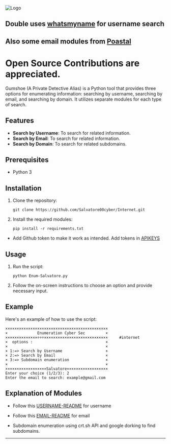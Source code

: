 ![Logo](/modules/logo.jpg)
## Double uses [whatsmyname](https://github.com/WebBreacher/WhatsMyName) for username search
## Also some email modules from [Poastal](https://github.com/Salvatore00cyber/Internet.git)

# Open Source Contributions are appreciated.
Gumshoe (A Private Detective Alias) is a Python tool that provides three options for enumerating information: searching by username, searching by email, and searching by domain. It utilizes separate modules for each type of search.

## Features

- **Search by Username**: To search for related information.
- **Search by Email**: To search for related information.
- **Search by Domain**: To search for related subdomains.

## Prerequisites

- Python 3

## Installation

1. Clone the repository:

    ```
    git clone https://github.com/Salvatore00cyber/Internet.git
    ```

2. Install the required modules:

    ```
    pip install -r requirements.txt
    ```
- Add Github token to make it work as intended. Add tokens in [APIKEYS](apikeys.py)

## Usage

1. Run the script:

    ```
    python Enum-Salvatore.py
    ```

2. Follow the on-screen instructions to choose an option and provide necessary input.

## Example

Here's an example of how to use the script:

```
×××××××××××××××××××××××××××××××××××××××××××××
×             Enumeration Cyber Sec         ×
××××××××××××××÷÷÷××××××××××××××××××××××××××××     #internet
×  options :                                ×
×                                           ×
× 1:=> Search by Username                   ×
× 2:=> Search by Email                      ×
× 3:=> Subdomain enumeration                ×
×                                           ×
××××××××××××××××××Salvatore××××××××××××××××××
Enter your choice (1/2/3): 2
Enter the email to search: example@gmail.com
```

## Explanation of Modules

- Follow this [USERNAME-README](./modules/username_enumeration/README.md) for username

- Follow this [EMAIL-README](./modules/email_enumeration/README.md) for email

- Subdomain enumeration using crt.sh API and google dorking to find subdomains.

---
